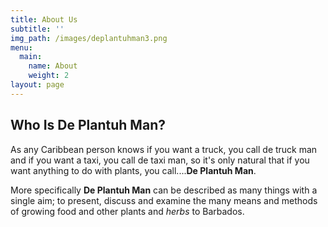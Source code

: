 ```yaml
---
title: About Us
subtitle: ''
img_path: /images/deplantuhman3.png
menu:
  main:
    name: About
    weight: 2
layout: page
---
```

## Who Is De Plantuh Man?

As any Caribbean person knows if you want a truck, you call de truck man and if you want a taxi, you call de taxi man, so it's only natural that if you want anything to do with plants, you call....**De Plantuh Man**.

More specifically **De Plantuh Man** can be described as many things with a single aim; to present, discuss and examine the many means and methods of growing food and other plants and _herbs_ to Barbados.
